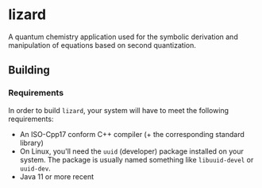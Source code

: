 # lizard
A quantum chemistry application used for the symbolic derivation and manipulation of equations based on second quantization.

## Building

### Requirements

In order to build `lizard`, your system will have to meet the following requirements:
- An ISO-Cpp17 conform C++ compiler (+ the corresponding standard library)
- On Linux, you'll need the `uuid` (developer) package installed on your system. The package is usually named something like `libuuid-devel` or
  `uuid-dev`.
- Java 11 or more recent
